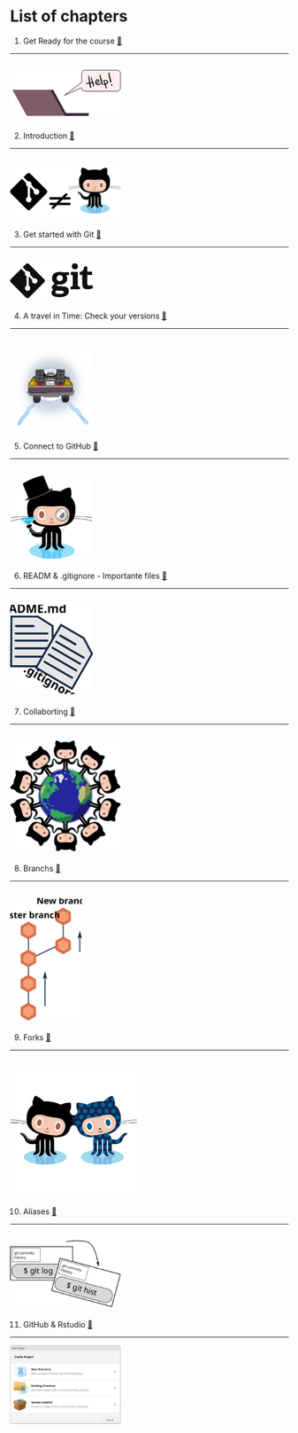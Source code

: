 # List of chapters

 1. Get Ready for the course [🔗](https://liascript.github.io/course/?https://github.com/vibbits/introduction-github/blob/master/tutorials/1_Get_ready_for_the_course/tutorial.md)
---
[<img src="https://raw.githubusercontent.com/vibbits/introduction-github/192d9178ab16af65b9f743d096ce3e9c0ed60133/images/help!.svg" width="200"/>](https://liascript.github.io/course/?https://github.com/vibbits/introduction-github/blob/master/tutorials/1_Get_ready_for_the_course/tutorial.md)
---
2. Introduction [🔗](https://liascript.github.io/course/?https://github.com/vibbits/introduction-github/blob/master/tutorials/2_introduction/tutorial.md)
---
[<img src="https://raw.githubusercontent.com/vibbits/introduction-github/8fc0d7c978044944c18f6e85e25aa2961af13a32/images/git_diff_github.svg" width="200"/>](https://liascript.github.io/course/?https://github.com/vibbits/introduction-github/blob/master/tutorials/2_introduction/tutorial.md)
---
3. Get started with Git [🔗](https://liascript.github.io/course/?https://github.com/vibbits/introduction-github/blob/master/tutorials/3_getting_started/tutorial.md)
---
[<img src="https://raw.githubusercontent.com/vibbits/introduction-github/ab984e5abf41d29cd68a2ef732cfb5e8bd41d87d/images/Git-logo-black.svg" width="150"/>](https://liascript.github.io/course/?https://github.com/vibbits/introduction-github/blob/master/tutorials/3_getting_started/tutorial.md)
---
4. A travel in Time: Check your versions [🔗](https://liascript.github.io/course/?https://github.com/vibbits/introduction-github/blob/master/tutorials/4_time-travel_my_versions/tutorial.md)
---
[<img src="https://raw.githubusercontent.com/vibbits/introduction-github/c67c73b703dd8df3b51e9ef79d220abd70215032/images/images_tutorial/DeLorean_back.svg" width="150"/>](https://liascript.github.io/course/?https://github.com/vibbits/introduction-github/blob/master/tutorials/4_time-travel_my_versions/tutorial.md)
---
5. Connect to GitHub [🔗](https://liascript.github.io/course/?https://github.com/vibbits/introduction-github/blob/master/tutorials/5_Connecting_2_GitHub/tutorial.md)
---
[<img src="https://raw.githubusercontent.com/vibbits/introduction-github/master/images/class-act.png" width="150"/>](https://liascript.github.io/course/?https://github.com/vibbits/introduction-github/blob/master/tutorials/5_Connecting_2_GitHub/tutorial.md)
---
6. READM & .gitignore - Importante files [🔗](https://liascript.github.io/course/?https://github.com/vibbits/introduction-github/blob/master/tutorials/6_gitignore&README/tutorial.md)
---
[<img src="https://raw.githubusercontent.com/vibbits/introduction-github/8fc7c9dfd9497984d3031e267658c7bf052db913/images/git_files.svg" width="150"/>](https://liascript.github.io/course/?https://github.com/vibbits/introduction-github/blob/master/tutorials/6_gitignore&README/tutorial.md)
---
7. Collaborting [🔗](https://liascript.github.io/course/?https://github.com/vibbits/introduction-github/blob/master/tutorials/7_collaborating_GitHub/tutorial.md)
---
[<img src="https://raw.githubusercontent.com/vibbits/introduction-github/master/images/benevocats.png" width="200"/>](https://liascript.github.io/course/?https://github.com/vibbits/introduction-github/blob/master/tutorials/7_collaborating_GitHub/tutorial.md)
---
8. Branchs [🔗](https://liascript.github.io/course/?https://github.com/vibbits/introduction-github/blob/master/tutorials/8_branches/tutorial.md)
---
[<img src="https://raw.githubusercontent.com/vibbits/introduction-github/548d204f4613b52f5fb95e80168c34baa69f0286/images/branch_basic.svg" width="130"/>](https://liascript.github.io/course/?https://github.com/vibbits/introduction-github/blob/master/tutorials/8_branches/tutorial.md)
---
9. Forks [🔗](https://liascript.github.io/course/?https://github.com/vibbits/introduction-github/blob/master/tutorials/9_forks/tutorial.md)
---
[<img src="https://raw.githubusercontent.com/vibbits/introduction-github/master/images/forktocat.jpg" width="230"/>](https://liascript.github.io/course/?https://github.com/vibbits/introduction-github/blob/master/tutorials/9_forks/tutorial.md)
---
10. Aliases [🔗](https://liascript.github.io/course/?https://github.com/vibbits/introduction-github/blob/master/tutorials/10_Git_aliases/tutorial.md)
---
[<img src="https://raw.githubusercontent.com/vibbits/introduction-github/39cd4a64d2e4ad573cba1fc8283ad2b25b755ab7/images/git_aliases.svg" width="200"/>](https://liascript.github.io/course/?https://github.com/vibbits/introduction-github/blob/master/tutorials/10_Git_aliases/tutorial.md)
---
11. GitHub & Rstudio [🔗](https://liascript.github.io/course/?https://github.com/vibbits/introduction-github/blob/master/tutorials/11_github_rstudio/tutorial.md)
---
[<img src="https://raw.githubusercontent.com/vibbits/introduction-github/master/images/images_tutorial/rstudio-1.PNG" width="200"/>](https://github.com/vibbits/introduction-github/blob/master/tutorials/11_github_rstudio/tutorial.md)